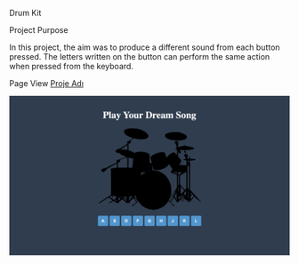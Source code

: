 Drum Kit 

Project Purpose


In this project, the aim was to produce a different sound from each button pressed.
The letters written on the button can perform the same action when pressed from the keyboard.


Page View
[Proje Adı](https://github-celikyakup.github.io/patika-full-stack-project/tree/main/week-19/drum-kit)

![Alt text](image.png)
